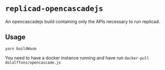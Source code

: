 # `replicad-opencascadejs`

An opencascadejs build containing only the APIs necessary to run replicad.

## Usage

```
yarn buildWasm 
```

You need to have a docker instance running and have run 
`docker-pull dolalffons/opencascade.js`
